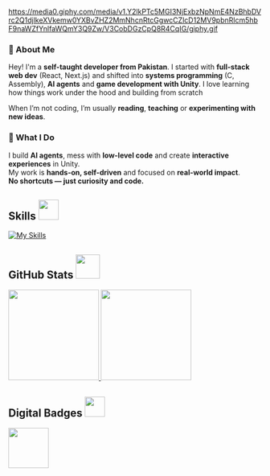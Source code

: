 https://media0.giphy.com/media/v1.Y2lkPTc5MGI3NjExbzNpNmE4NzBhbDVrc2Q1djlkeXVkemw0YXBvZHZ2MmNhcnRtcGgwcCZlcD12MV9pbnRlcm5hbF9naWZfYnlfaWQmY3Q9Zw/V3CobDGzCpQ8R4CqIG/giphy.gif

### 👋 About Me

Hey! I'm a **self-taught developer from Pakistan**. I started with **full-stack web dev** (React, Next.js) and shifted into **systems programming** (C, Assembly), **AI agents** and **game development with Unity**. I love learning how things work under the hood and building from scratch

When I’m not coding, I’m usually **reading**, **teaching** or **experimenting with new ideas**.

### 🚀 What I Do

I build **AI agents**, mess with **low-level code** and create **interactive experiences** in Unity.  
My work is **hands-on, self-driven** and focused on **real-world impact**.  
**No shortcuts — just curiosity and code.**



<h2> Skills <img src="https://media4.giphy.com/media/v1.Y2lkPTc5MGI3NjExYmk0amVkZDZmdGRkc2p3ODA5dnl4ZHkzdzB4ZXBxZzduaWxxdTEzbCZlcD12MV9pbnRlcm5hbF9naWZfYnlfaWQmY3Q9cw/YIoRLftPZQCFSQXIzp/giphy.gif" width=40px></h2>



[![My Skills](https://skillicons.dev/icons?i=tailwind,vue,react,nextjs,flask,fastapi,django,express,mongodb,postgres,mysql,prisma,appwrite)](https://skillicons.dev)

<h2> GitHub Stats <img src="https://media0.giphy.com/media/v1.Y2lkPTc5MGI3NjExdW5jZGk1bXZhOXd5dXEzZ2RudGVnYXBwYW9lMDE1ZXJuNmNxbnhteSZlcD12MV9pbnRlcm5hbF9naWZfYnlfaWQmY3Q9cw/CAIgh8LKFbIciGx5Qe/giphy.gif" width=48px></h2>
<p align="left">
  <a href="https://github.com/Mohsin-mw">
    <img height="180em" src="https://github-readme-stats.vercel.app/api?username=thisisairo&rank_icon=percentile&show_icons=true&theme=algolia&show=reviews&border_radius=8" />
   
   
   <img height="180em" src="https://github-readme-stats.vercel.app/api/top-langs/?username=thisisairo&theme=algolia&layout=compact&count-private=true&hide=jupyter%20notebook,Vue,Blade,HTML" />
  </a>
</p>

<h2> Digital Badges <img src="https://media0.giphy.com/media/v1.Y2lkPTc5MGI3NjExbDYxY2hsdW51Mmk1Y3I5aXQ2bmIxNDM1eG11aGh1d3p3aGFrNGs1dSZlcD12MV9pbnRlcm5hbF9naWZfYnlfaWQmY3Q9cw/7xiy8jp0OiGSzcokZL/giphy.gif" width=40px></h2>
<p align="left">
  <a href="https://www.holopin.io/@mohsinmw#badges">
    <img height="80em" src="https://github.com/Mohsin-mw/Mohsin-mw/assets/122507740/239a6866-8d22-4450-b26d-ed8df711dcb6)" />
  </a>
</p>

